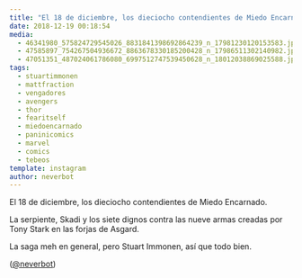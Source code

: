 ```yaml
---
title: "El 18 de diciembre, los dieciocho contendientes de Miedo Encarnado"
date: 2018-12-19 00:18:54
media: 
  - 46341980_575824729545026_8831841398692864239_n_17981230120153583.jpg
  - 47585897_754267504936672_8863678330185200428_n_17986511302140982.jpg
  - 47051351_487024061786080_6997512747539450628_n_18012038869025588.jpg
tags: 
  - stuartimmonen
  - mattfraction
  - vengadores
  - avengers
  - thor
  - fearitself
  - miedoencarnado
  - paninicomics
  - marvel
  - comics
  - tebeos
template: instagram
author: neverbot
---
```


El 18 de diciembre, los dieciocho contendientes de Miedo Encarnado.


La serpiente, Skadi y los siete dignos contra las nueve armas creadas por Tony Stark en las forjas de Asgard.


La saga meh en general, pero Stuart Immonen, así que todo bien.


([@neverbot](https://instagram.com/neverbot))



